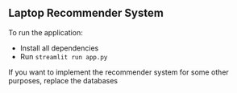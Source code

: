 ## Laptop Recommender System

To run the application:
- Install all dependencies
- Run `streamlit run app.py`

If you want to implement the recommender system for some other purposes, replace the databases